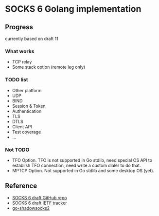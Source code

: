 # SOCKS 6 Golang implementation

## Progress

currently based on draft 11

### What works

- TCP relay
- Some stack option (remote leg only)

### TODO list

- Other platform
- UDP
- BIND
- Session & Token
- Authentication
- TLS
- DTLS
- Client API
- Test coverage
- ...

### Not TODO

- TFO Option. 
    TFO is not supported in Go stdlib, need special OS API to establish TFO connection, need write a custom dialer to do that.
- MPTCP Option.
    Not supported in Go stdlib and some desktop OS (yet).

## Reference

- [SOCKS 6 draft GitHub repo](https://github.com/45G/socks6-draft)
- [SOCKS 6 draft IETF tracker](https://datatracker.ietf.org/doc/draft-olteanu-intarea-socks-6/)
- [go-shadowsocks2](https://github.com/shadowsocks/go-shadowsocks2)